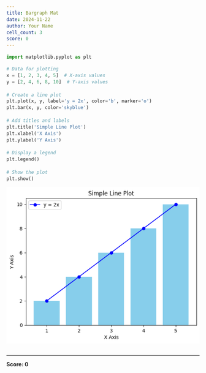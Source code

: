 ```yaml
---
title: Bargraph Mat
date: 2024-11-22
author: Your Name
cell_count: 3
score: 0
---
```


```python
import matplotlib.pyplot as plt
```


```python
# Data for plotting
x = [1, 2, 3, 4, 5]  # X-axis values
y = [2, 4, 6, 8, 10]  # Y-axis values

# Create a line plot
plt.plot(x, y, label='y = 2x', color='b', marker='o')
plt.bar(x, y, color='skyblue')

# Add titles and labels
plt.title('Simple Line Plot')
plt.xlabel('X Axis')
plt.ylabel('Y Axis')

# Display a legend
plt.legend()

# Show the plot
plt.show()

```


    
![png](bargraph_mat_files/bargraph_mat_1_0.png)
    



```python

```


---
**Score: 0**

